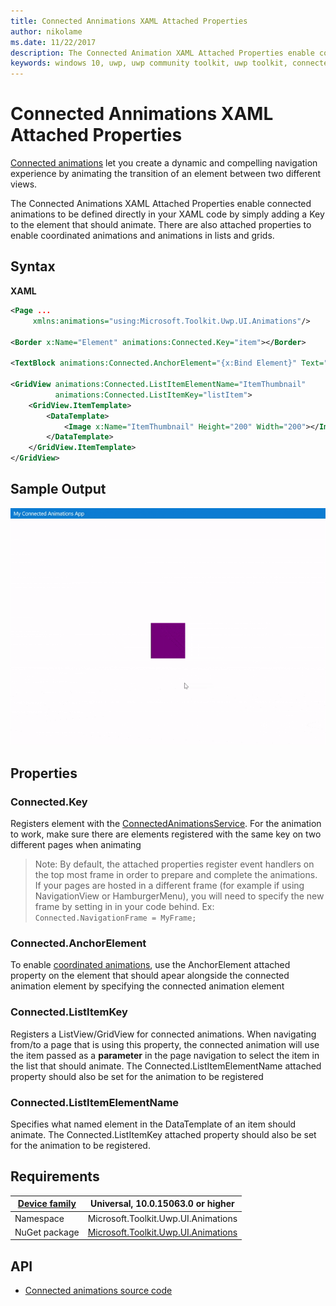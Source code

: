 ```yaml
---
title: Connected Annimations XAML Attached Properties
author: nikolame
ms.date: 11/22/2017
description: The Connected Animation XAML Attached Properties enable connected animations to be defined in your XAML code
keywords: windows 10, uwp, uwp community toolkit, uwp toolkit, connected animations, animation, coordinated animations
---
```


# Connected Annimations XAML Attached Properties

[Connected animations](https://docs.microsoft.com/en-us/windows/uwp/style/connected-animation) let you create a dynamic and compelling navigation experience by animating the transition of an element between two different views.

The Connected Animations XAML Attached Properties enable connected animations to be defined directly in your XAML code by simply adding a Key to the element that should animate. There are also attached properties to enable coordinated animations and animations in lists and grids.

## Syntax

**XAML**

```xml
<Page ...
     xmlns:animations="using:Microsoft.Toolkit.Uwp.UI.Animations"/>
 
<Border x:Name="Element" animations:Connected.Key="item"></Border>

<TextBlock animations:Connected.AnchorElement="{x:Bind Element}" Text="Hello World"/>

<GridView animations:Connected.ListItemElementName="ItemThumbnail"
          animations:Connected.ListItemKey="listItem">
    <GridView.ItemTemplate>
        <DataTemplate>
            <Image x:Name="ItemThumbnail" Height="200" Width="200"></Image>
        </DataTemplate>
    </GridView.ItemTemplate>
</GridView>

 ```


## Sample Output

![Connected animations](../resources/images/Animations/connected.gif)

## Properties

### Connected.Key
Registers element with the [ConnectedAnimationsService](https://msdn.microsoft.com/en-us/library/windows/apps/windows.ui.xaml.media.animation.connectedanimation.aspx). For the animation to work, make sure there are elements registered with the same key on two different pages when animating

> Note: By default, the attached properties register event handlers on the top most frame in order to prepare and complete the animations. If your pages are hosted in a different frame (for example if using NavigationView or HamburgerMenu), you will need to specify the new frame by setting in in your code behind. Ex: `Connected.NavigationFrame = MyFrame;`

### Connected.AnchorElement
To enable [coordinated animations](https://docs.microsoft.com/en-us/windows/uwp/style/connected-animation#coordinated-animation), use the AnchorElement attached property on the element that should apear alongside the connected animation element by specifying the connected animation element

### Connected.ListItemKey
Registers a ListView/GridView for connected animations. When navigating from/to a page that is using this property, the connected animation will use the item passed as a **parameter** in the page navigation to select the item in the list that should animate. The Connected.ListItemElementName attached property should also be set for the animation to be registered

### Connected.ListItemElementName
Specifies what named element in the DataTemplate of an item should animate. The Connected.ListItemKey attached property should also be set for the animation to be registered.

## Requirements

| [Device family](http://go.microsoft.com/fwlink/p/?LinkID=526370) | Universal, 10.0.15063.0 or higher   |
| ---------------------------------------------------------------- | ----------------------------------- |
| Namespace                                                        | Microsoft.Toolkit.Uwp.UI.Animations |
| NuGet package | [Microsoft.Toolkit.Uwp.UI.Animations](https://www.nuget.org/packages/Microsoft.Toolkit.Uwp.UI.Animations/) |

## API

* [Connected animations source code](https://github.com/Microsoft/UWPCommunityToolkit/tree/master/Microsoft.Toolkit.Uwp.UI.Animations/ConnectedAnimations)

